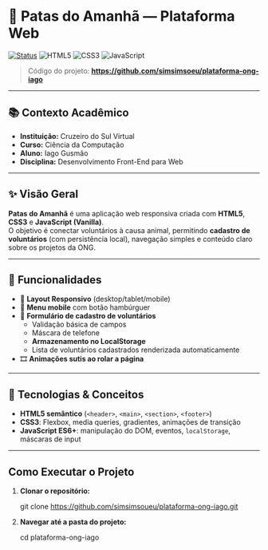 # 🐾 Patas do Amanhã — Plataforma Web

[![Status](https://img.shields.io/badge/Status-Conclu%C3%ADdo-brightgreen)](#)
![HTML5](https://img.shields.io/badge/HTML5-E34F26?logo=html5&logoColor=white)
![CSS3](https://img.shields.io/badge/CSS3-1572B6?logo=css3&logoColor=white)
![JavaScript](https://img.shields.io/badge/JavaScript-F7DF1E?logo=javascript&logoColor=black)

> Código do projeto: **https://github.com/simsimsoeu/plataforma-ong-iago**  

---

## 📚 Contexto Acadêmico

- **Instituição:** Cruzeiro do Sul Virtual  
- **Curso:** Ciência da Computação  
- **Aluno:** Iago Gusmão  
- **Disciplina:** Desenvolvimento Front-End para Web  


---

## ✨ Visão Geral

**Patas do Amanhã** é uma aplicação web responsiva criada com **HTML5**, **CSS3** e **JavaScript (Vanilla)**.  
O objetivo é conectar voluntários à causa animal, permitindo **cadastro de voluntários** (com persistência local), navegação simples e conteúdo claro sobre os projetos da ONG.

---

## 🔧 Funcionalidades

- 📱 **Layout Responsivo** (desktop/tablet/mobile)  
- 🍔 **Menu mobile** com botão hambúrguer  
- 📝 **Formulário de cadastro de voluntários**
  - Validação básica de campos
  - Máscara de telefone
  - **Armazenamento no LocalStorage**
  - Lista de voluntários cadastrados renderizada automaticamente
- 🎞️ **Animações sutis ao rolar a página**

---

## 🧩 Tecnologias & Conceitos

- **HTML5 semântico** (`<header>`, `<main>`, `<section>`, `<footer>`)  
- **CSS3**: Flexbox, media queries, gradientes, animações de transição  
- **JavaScript ES6+**: manipulação do DOM, eventos, `localStorage`, máscaras de input

---

## Como Executar o Projeto

1. **Clonar o repositório:**

   git clone https://github.com/simsimsoueu/plataforma-ong-iago.git

2. **Navegar até a pasta do projeto:**

      cd plataforma-ong-iago